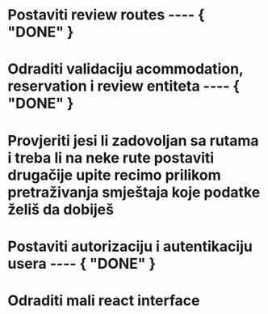 # Postaviti review routes ---- { "DONE" }

# Odraditi validaciju acommodation, reservation i review entiteta ---- { "DONE" }

# Provjeriti jesi li zadovoljan sa rutama i treba li na neke rute postaviti drugačije upite recimo prilikom pretraživanja smještaja koje podatke želiš da dobiješ

# Postaviti autorizaciju i autentikaciju usera ---- { "DONE" }

# Odraditi mali react interface
